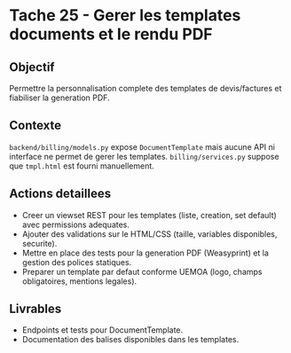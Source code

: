 # Tache 25 - Gerer les templates documents et le rendu PDF

## Objectif
Permettre la personnalisation complete des templates de devis/factures et fiabiliser la generation PDF.

## Contexte
`backend/billing/models.py` expose `DocumentTemplate` mais aucune API ni interface ne permet de gerer les templates. `billing/services.py` suppose que `tmpl.html` est fourni manuellement.

## Actions detaillees
- Creer un viewset REST pour les templates (liste, creation, set default) avec permissions adequates.
- Ajouter des validations sur le HTML/CSS (taille, variables disponibles, securite).
- Mettre en place des tests pour la generation PDF (Weasyprint) et la gestion des polices statiques.
- Preparer un template par defaut conforme UEMOA (logo, champs obligatoires, mentions legales).

## Livrables
- Endpoints et tests pour DocumentTemplate.
- Documentation des balises disponibles dans les templates.
